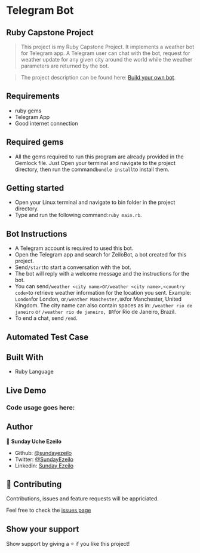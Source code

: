# Telegram Bot

## Ruby Capstone Project

> This project is my Ruby Capstone Project. It implements a weather bot for Telegram app. A Telegram user can chat with the bot, request for weather update for any given city around the world while the weather parameters are returned by the bot.

> The project description can be found here: [Build your own bot](https://www.notion.so/Build-your-own-bot-ebd0d7ac5da240e5987720bdc83f38fa).

##  Requirements
- ruby gems
- Telegram App
- Good internet connection

##  Required gems
- All the gems required to run this program are already provided in the Gemlock file. Just Open your terminal and navigate to the project directory, then run the command``` bundle install ```to install them. 

## Getting started
- Open your Linux terminal and navigate to bin folder in the project directory.
- Type and run the following command:``` ruby main.rb ```.

## Bot Instructions
- A Telegram account is required to used this bot.
- Open the Telegram app and search for ZeiloBot, a bot created for this project.
- Send``` /start ```to start a conversation with the bot.
- The bot will reply with a welcome message and the instructions for the bot.
- You can send``` /weather <city name> ```or``` /weather <city name>,<country code> ```to retrieve weather information for the location you sent. Example: ``` London ```for London, or``` /weather Manchester,UK ```for Manchester, United Kingdom.
The city name can also contain spaces as in: ``` /weather rio de janeiro ``` or ``` /weather rio de janeiro, BR ```for Rio de Janeiro, Brazil.
- To end a chat, send  ``` /end ```.

## Automated Test Case

## Built With

- Ruby Language

## Live Demo

### Code usage goes here:

## Author

👤 **Sunday Uche Ezeilo**

- Github: [@sundayezeilo](https://github.com/ezeilo-su)
- Twitter: [@SundayEzeilo](https://twitter.com/SundayEzeilo)
- Linkedin: [Sunday Ezeilo](https://www.linkedin.com/in/sunday-ezeilo-a6a67664/)

## 🤝 Contributing

Contributions, issues and feature requests will be appriciated.

Feel free to check the [issues page](https://github.com/ezeilo-su/telegram_bot/issues)

## Show your support

Show support by giving a ⭐️ if you like this project!

